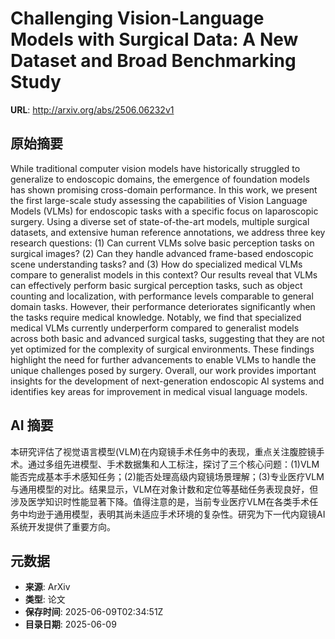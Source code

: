 # Challenging Vision-Language Models with Surgical Data: A New Dataset and Broad Benchmarking Study

**URL**: http://arxiv.org/abs/2506.06232v1

## 原始摘要

While traditional computer vision models have historically struggled to
generalize to endoscopic domains, the emergence of foundation models has shown
promising cross-domain performance. In this work, we present the first
large-scale study assessing the capabilities of Vision Language Models (VLMs)
for endoscopic tasks with a specific focus on laparoscopic surgery. Using a
diverse set of state-of-the-art models, multiple surgical datasets, and
extensive human reference annotations, we address three key research questions:
(1) Can current VLMs solve basic perception tasks on surgical images? (2) Can
they handle advanced frame-based endoscopic scene understanding tasks? and (3)
How do specialized medical VLMs compare to generalist models in this context?
Our results reveal that VLMs can effectively perform basic surgical perception
tasks, such as object counting and localization, with performance levels
comparable to general domain tasks. However, their performance deteriorates
significantly when the tasks require medical knowledge. Notably, we find that
specialized medical VLMs currently underperform compared to generalist models
across both basic and advanced surgical tasks, suggesting that they are not yet
optimized for the complexity of surgical environments. These findings highlight
the need for further advancements to enable VLMs to handle the unique
challenges posed by surgery. Overall, our work provides important insights for
the development of next-generation endoscopic AI systems and identifies key
areas for improvement in medical visual language models.


## AI 摘要

本研究评估了视觉语言模型(VLM)在内窥镜手术任务中的表现，重点关注腹腔镜手术。通过多组先进模型、手术数据集和人工标注，探讨了三个核心问题：(1)VLM能否完成基本手术感知任务；(2)能否处理高级内窥镜场景理解；(3)专业医疗VLM与通用模型的对比。结果显示，VLM在对象计数和定位等基础任务表现良好，但涉及医学知识时性能显著下降。值得注意的是，当前专业医疗VLM在各类手术任务中均逊于通用模型，表明其尚未适应手术环境的复杂性。研究为下一代内窥镜AI系统开发提供了重要方向。

## 元数据

- **来源**: ArXiv
- **类型**: 论文
- **保存时间**: 2025-06-09T02:34:51Z
- **目录日期**: 2025-06-09
